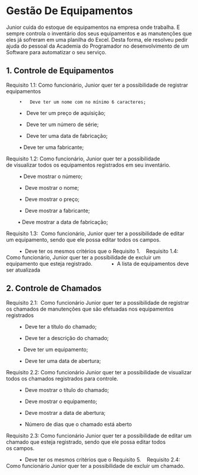 # Gestão De Equipamentos
Junior cuida do estoque de equipamentos na empresa onde trabalha. E sempre controla o inventário dos seus
equipamentos e as manutenções que eles já sofreram em uma planilha do Excel.
Desta forma, ele resolveu pedir ajuda do pessoal da Academia do Programador no desenvolvimento de um
Software para automatizar o seu serviço.

## 1. Controle de Equipamentos  
Requisito 1.1: Como funcionário, Junior quer ter a possibilidade
de registrar equipamentos

         •   Deve ter um nome com no mínimo 6 caracteres;
         
         •   Deve ter um preço de aquisição;  
         
         •   Deve ter um número de série;  
         
         •   Deve ter uma data de fabricação;  
         
         •   Deve ter uma fabricante;   
         
Requisito 1.2: Como funcionário, Junior quer ter a possibilidade
de visualizar todos os equipamentos registrados em seu
inventário.  

         •  Deve mostrar o número;  
         
         •  Deve mostrar o nome;  
         
         •  Deve mostrar o preço; 
         
         •  Deve mostrar a fabricante;   
         
         •  Deve mostrar a data de fabricação;  
         
Requisito 1.3:  Como funcionário, Junior quer ter a possibilidade
de editar um equipamento, sendo que ele possa
editar todos os campos.   

         •  Deve ter os mesmos critérios que o Requisito 1.
 
 Requisito 1.4: Como funcionário, Junior quer ter a possibilidade
de excluir um equipamento que esteja registrado. 
 
         •  A lista de equipamentos deve ser atualizada
         
## 2. Controle de Chamados   
Requisito 2.1:  Como funcionário Junior quer ter a possibilidade
de registrar os chamados de manutenções que são
efetuadas nos equipamentos registrados  

         •  Deve ter a título do chamado;  
         
         •  Deve ter a descrição do chamado;  
         
         •  Deve ter um equipamento;  
         
         •  Deve ter uma data de abertura;
         
Requisito 2.2: Como funcionário Junior quer ter a possibilidade
de visualizar todos os chamados registrados para controle. 

         •  Deve mostrar o título do chamado;  
         
         •  Deve mostrar o equipamento;  
         
         •  Deve mostrar a data de abertura;  
         
         •  Número de dias que o chamado está aberto 
         
Requisito 2.3: Como funcionário Junior quer ter a possibilidade
de editar um chamado que esteja registrado, sendo que ele
possa editar todos os campos.   

         •  Deve ter os mesmos critérios que o Requisito 5. 
 
Requisito 2.4: Como funcionário Junior quer ter a possibilidade
de excluir um chamado.
